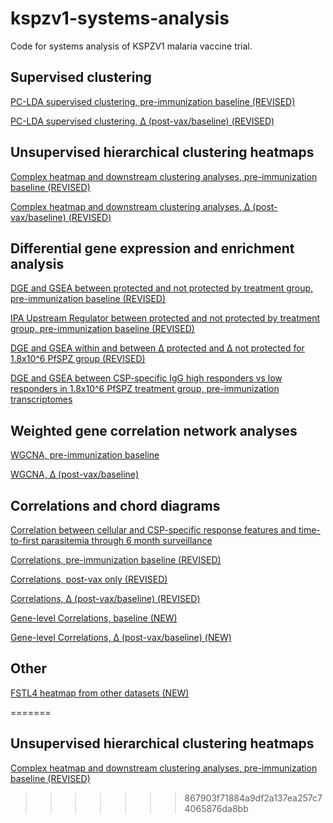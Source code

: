 # kspzv1-systems-analysis
Code for systems analysis of KSPZV1 malaria vaccine trial.

## Supervised clustering

[PC-LDA supervised clustering, pre-immunization baseline (REVISED)](https://tranlab.github.io/kspzv1-systems-analysis/html/KSPZV1-PCA-LDA-Plots-Baseline-Revision.html)

[PC-LDA supervised clustering, Δ (post-vax/baseline) (REVISED)](https://tranlab.github.io/kspzv1-systems-analysis/html/KSPZV1-PCA-LDA-Plots-Delta-Revision.html)

## Unsupervised hierarchical clustering heatmaps

[Complex heatmap and downstream clustering analyses, pre-immunization baseline (REVISED)](https://tranlab.github.io/kspzv1-systems-analysis/html/KSPZV1-Complex-Heatmaps-Baseline-Revision.html)

[Complex heatmap and downstream clustering analyses, Δ (post-vax/baseline) (REVISED)](https://tranlab.github.io/kspzv1-systems-analysis/html/KSPZV1-Complex-Heatmaps-Delta-Revision.html)

## Differential gene expression and enrichment analysis

[DGE and GSEA between protected and not protected by treatment group, pre-immunization baseline (REVISED)](https://tranlab.github.io/kspzv1-systems-analysis/html/KSPZV1-DGE-Baseline-Revision.html)

[IPA Upstream Regulator between protected and not protected by treatment group, pre-immunization baseline (REVISED)](https://tranlab.github.io/kspzv1-systems-analysis/html/KSPZV1-DGE-Baseline-Revision-IPA-Plots.html)


[DGE and GSEA within and between Δ protected and Δ not protected for 1.8x10^6 PfSPZ group (REVISED)](https://tranlab.github.io/kspzv1-systems-analysis/html/KSPZV1-DGE-Delta-Postvax-High-Dose-PfSPZ-limma-voom-Revision.html)

[DGE and GSEA between CSP-specific IgG high responders vs low responders in 1.8x10^6 PfSPZ treatment group, pre-immunization transcriptomes](https://tranlab.github.io/kspzv1-systems-analysis/html/KSPZV1-DGE-CSP-IgG-Response-Baseline.html)

## Weighted gene correlation network analyses

[WGCNA, pre-immunization baseline](https://tranlab.github.io/kspzv1-systems-analysis/html/KSPZV1-WGCNA-Baseline.html)

[WGCNA, Δ (post-vax/baseline)](https://tranlab.github.io/kspzv1-systems-analysis/html/KSPZV1-WGCNA-Delta-Postvax.html)

## Correlations and chord diagrams

[Correlation between cellular and CSP-specific response features and time-to-first parasitemia through 6 month surveillance](https://tranlab.github.io/kspzv1-systems-analysis/html/KSPZV1-Correlate-Cellular-and-CSP-IgG-Features-to-TTE-6-months.html)

[Correlations, pre-immunization baseline (REVISED)](https://tranlab.github.io/kspzv1-systems-analysis/html/KSPZV1-Correlations-and-Chord-Diagrams-Baseline-06012022.html)

[Correlations, post-vax only (REVISED)](https://tranlab.github.io/kspzv1-systems-analysis/html/KSPZV1-Correlations-and-Chord-Diagrams-Postvax-06012022.html)

[Correlations, Δ (post-vax/baseline) (REVISED)](https://tranlab.github.io/kspzv1-systems-analysis/html/KSPZV1-Correlations-and-Chord-Diagrams-Delta-06012022.html)

[Gene-level Correlations, baseline (NEW)](https://tranlab.github.io/kspzv1-systems-analysis/html/KSPZV1-gene-level-Chord-Diagram.html)

[Gene-level Correlations, Δ (post-vax/baseline) (NEW)](https://tranlab.github.io/kspzv1-systems-analysis/html/KSPZV1-gene-level-correlations-to-postvax-data-Fig-S6-06012022.html)

## Other

[FSTL4 heatmap from other datasets (NEW)](https://tranlab.github.io/kspzv1-systems-analysis/html/KSPZV1-FSTL4-heatmap-from-other-datasets-06012022.html)

=======
## Unsupervised hierarchical clustering heatmaps

[Complex heatmap and downstream clustering analyses, pre-immunization baseline (REVISED)](https://tranlab.github.io/kspzv1-systems/html/KSPZV1-Complex-Heatmaps-Baseline-JCI-Revision.html)
>>>>>>> 867903f71884a9df2a137ea257c74065876da8bb
